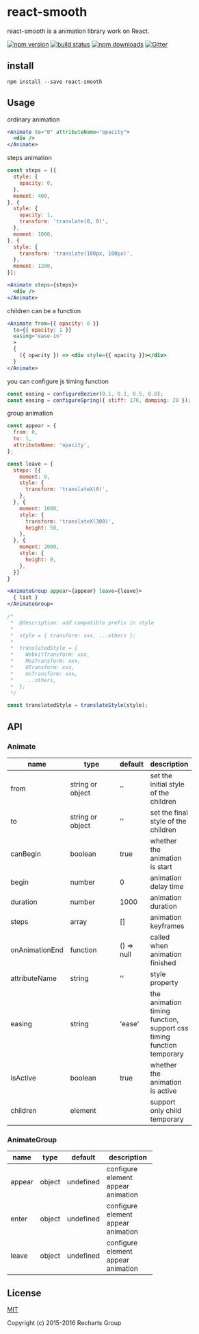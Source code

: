 # react-smooth

react-smooth is a animation library work on React.

[![npm version](https://badge.fury.io/js/react-smooth.png)](https://badge.fury.io/js/react-smooth)
[![build status](https://travis-ci.org/recharts/react-smooth.svg)](https://travis-ci.org/recharts/react-smooth)
[![npm downloads](https://img.shields.io/npm/dt/react-smooth.svg?style=flat-square)](https://www.npmjs.com/package/react-smooth)
[![Gitter](https://badges.gitter.im/recharts/react-smooth.svg)](https://gitter.im/recharts/react-smooth?utm_source=badge&utm_medium=badge&utm_campaign=pr-badge)

## install
```
npm install --save react-smooth
```

## Usage
ordinary animation

```jsx
<Animate to="0" attributeName="opacity">
  <div />
</Animate>
```
steps animation

```jsx
const steps = [{
  style: {
    opacity: 0,
  },
  moment: 400,
}, {
  style: {
    opacity: 1,
    transform: 'translate(0, 0)',
  },
  moment: 1000,
}, {
  style: {
    transform: 'translate(100px, 100px)',
  },
  moment: 1200,
}];

<Animate steps={steps}>
  <div />
</Animate>
```
children can be a function

```jsx
<Animate from={{ opacity: 0 }}
  to={{ opacity: 1 }}
  easing="ease-in"
  >
  {
    ({ opacity }) => <div style={{ opacity }}></div>
  }
</Animate>
```

you can configure js timing function

```js
const easing = configureBezier(0.1, 0.1, 0.5, 0.8);
const easing = configureSpring({ stiff: 170, damping: 20 });
```

group animation

```jsx
const appear = {
  from: 0,
  to: 1,
  attributeName: 'opacity',
};

const leave = {
  steps: [{
    moment: 0,
    style: {
      transform: 'translateX(0)',
    },
  }, {
    moment: 1000,
    style: {
      transform: 'translateX(300)',
      height: 50,
    },
  }, {
    moment: 2000,
    style: {
      height: 0,
    },
  }]
}

<AnimateGroup appear={appear} leave={leave}>
  { list }
</AnimateGroup>

/*
 *  @description: add compatible prefix in style
 *
 *  style = { transform: xxx, ...others };
 *
 *  translatedStyle = {
 *    WebkitTransform: xxx,
 *    MozTransform: xxx,
 *    OTransform: xxx,
 *    msTransform: xxx,
 *    ...others,
 *  };
 */

const translatedStyle = translateStyle(style);


```

## API

### Animate

<table class="table table-bordered table-striped">
    <thead>
    <tr>
        <th style="width: 50px">name</th>
        <th style="width: 100px">type</th>
        <th style="width: 50px">default</th>
        <th style="width: 50px">description</th>
    </tr>
    </thead>
    <tbody>
        <tr>
          <td>from</td>
          <td>string or object</td>
          <td>''</td>
          <td>set the initial style of the children</td>
        </tr>
        <tr>
          <td>to</td>
          <td>string or object</td>
          <td>''</td>
          <td>set the final style of the children</td>
        </tr>
        <tr>
          <td>canBegin</td>
          <td>boolean</td>
          <td>true</td>
          <td>whether the animation is start</td>
        </tr>
        <tr>
          <td>begin</td>
          <td>number</td>
          <td>0</td>
          <td>animation delay time</td>
        </tr>
        <tr>
          <td>duration</td>
          <td>number</td>
          <td>1000</td>
          <td>animation duration</td>
        </tr>
        <tr>
          <td>steps</td>
          <td>array</td>
          <td>[]</td>
          <td>animation keyframes</td>
        </tr>
        <tr>
          <td>onAnimationEnd</td>
          <td>function</td>
          <td>() => null</td>
          <td>called when animation finished</td>
        </tr>
        <tr>
          <td>attributeName</td>
          <td>string</td>
          <td>''</td>
          <td>style property</td>
        </tr>
        <tr>
          <td>easing</td>
          <td>string</td>
          <td>'ease'</td>
          <td>the animation timing function, support css timing function temporary</td>
        </tr>
        <tr>
          <td>isActive</td>
          <td>boolean</td>
          <td>true</td>
          <td>whether the animation is active</td>
        </tr>
        <tr>
          <td>children</td>
          <td>element</td>
          <td></td>
          <td>support only child temporary</td>
        </tr>
    </tbody>
</table>

### AnimateGroup

<table class="table table-bordered table-striped animate-group">
    <thead>
    <tr>
        <th style="width: 40px">name</th>
        <th style="width: 40px">type</th>
        <th style="width: 40px">default</th>
        <th style="width: 100px">description</th>
    </tr>
    </thead>
    <tbody>
        <tr>
          <td>appear</td>
          <td>object</td>
          <td>undefined</td>
          <td>configure element appear animation</td>
        </tr>
        <tr>
          <td>enter</td>
          <td>object</td>
          <td>undefined</td>
          <td>configure element appear animation</td>
        </tr>
        <tr>
          <td>leave</td>
          <td>object</td>
          <td>undefined</td>
          <td>configure element appear animation</td>
        </tr>
    </tbody>
</table>

## License

[MIT](http://opensource.org/licenses/MIT)

Copyright (c) 2015-2016 Recharts Group
